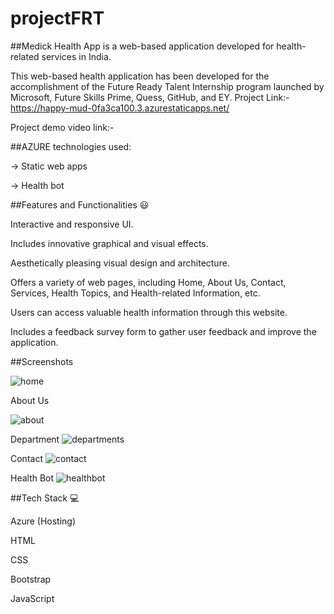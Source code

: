 # projectFRT


##Medick Health App is a web-based application developed for health-related services in India.

This web-based health application has been developed for the accomplishment of the Future Ready Talent Internship program launched by Microsoft, Future Skills Prime, Quess, GitHub, and EY.
Project Link:- https://happy-mud-0fa3ca100.3.azurestaticapps.net/

Project demo video link:-






##AZURE technologies used:

-> Static web apps

-> Health bot

##Features and Functionalities 😃

Interactive and responsive UI.

Includes innovative graphical and visual effects.

Aesthetically pleasing visual design and architecture.

Offers a variety of web pages, including Home, About Us, Contact, Services, Health Topics, and Health-related Information, etc.

Users can access valuable health information through this website.

Includes a feedback survey form to gather user feedback and improve the application.

##Screenshots

![home](https://github.com/Jaysheel11/projectFRT/assets/118257294/3aeb8ba0-bab7-4204-ac41-8a7db21868b1)

About Us

![about](https://github.com/Jaysheel11/projectFRT/assets/118257294/3d0590b8-83ba-443f-844d-6a817c3076ef)

Department
![departments](https://github.com/Jaysheel11/projectFRT/assets/118257294/ad1698b9-86e4-4717-8e3f-0957e37c6b7a)


Contact
![contact](https://github.com/Jaysheel11/projectFRT/assets/118257294/9f93c546-72ea-42c1-9991-e360ffd5bfde)


Health Bot
![healthbot](https://github.com/Jaysheel11/projectFRT/assets/118257294/b6d6c614-b42e-4bbf-87e3-763319925dc9)


##Tech Stack 💻

Azure (Hosting)

HTML

CSS

Bootstrap

JavaScript

